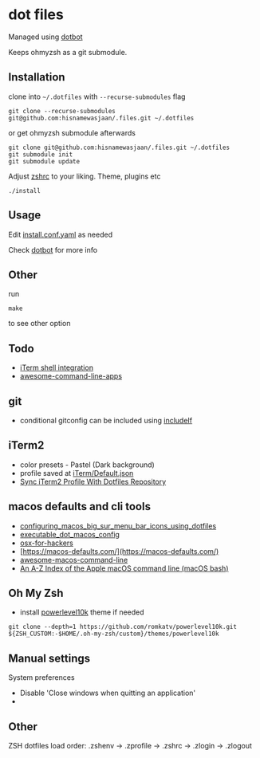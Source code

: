 # dot files

Managed using [dotbot](https://github.com/anishathalye/dotbot)

Keeps ohmyzsh as a git submodule.

## Installation

clone into `~/.dotfiles` with `--recurse-submodules` flag
```
git clone --recurse-submodules git@github.com:hisnamewasjaan/.files.git ~/.dotfiles
```

or get ohmyzsh submodule afterwards
```
git clone git@github.com:hisnamewasjaan/.files.git ~/.dotfiles
git submodule init
git submodule update
```

Adjust [zshrc](zsh/zshrc) to your liking. Theme, plugins etc


```
./install
```

## Usage

Edit [install.conf.yaml](install.conf.yaml) as needed

Check [dotbot](https://github.com/anishathalye/dotbot) for more info

## Other
run
```shell
make
```
to see other option

## Todo

- [iTerm shell integration](https://iterm2.com/documentation-shell-integration.html)
- [awesome-command-line-apps](https://git.herrbischoff.com/awesome-command-line-apps/about/)

## git

- conditional gitconfig can be included using [includeIf](https://git-scm.com/docs/git-config#_conditional_includes)

## iTerm2

- color presets - Pastel (Dark background)
- profile saved at [iTerm/Default.json](iTerm/Default.json)
- [Sync iTerm2 Profile With Dotfiles Repository](http://stratus3d.com/blog/2015/02/28/sync-iterm2-profile-with-dotfiles-repository/)

## macos defaults and cli tools

- [configuring_macos_big_sur_menu_bar_icons_using_dotfiles](https://sander.ginn.it/posts/configuring_macos_big_sur_menu_bar_icons_using_dotfiles/)
- [executable_dot_macos_config](https://github.com/sanderginn/dotfiles/blob/main/executable_dot_macos_config)
- [osx-for-hackers](https://www.dynamicguy.com/post/osx-for-hackers/)
- [https://macos-defaults.com/](https://macos-defaults.com/)
- [awesome-macos-command-line](https://git.herrbischoff.com/awesome-macos-command-line/about/)
- [An A-Z Index of the Apple macOS command line (macOS bash)](https://ss64.com/mac/)

## Oh My Zsh

- install [powerlevel10k](https://github.com/romkatv/powerlevel10k) theme if needed

```shell
git clone --depth=1 https://github.com/romkatv/powerlevel10k.git ${ZSH_CUSTOM:-$HOME/.oh-my-zsh/custom}/themes/powerlevel10k
```

## Manual settings
System preferences

- Disable 'Close windows when quitting an application'
-
## Other

ZSH dotfiles load order:
.zshenv → .zprofile → .zshrc → .zlogin → .zlogout
